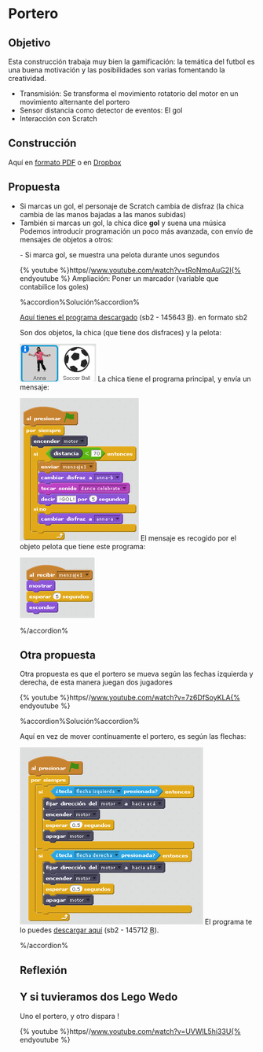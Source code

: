 
# Portero

## Objetivo

Esta construcción trabaja muy bien la gamificación: la temática del futbol es una buena motivación y las posibilidades son varias fomentando la creatividad.

- Transmisión: Se transforma el movimiento rotatorio del motor en un movimiento alternante del portero
- Sensor distancia como detector de eventos: El gol
- Interacción con Scratch

## Construcción

Aquí en [formato PDF](http://ro-botica.com/pdf/WeDo/Goal%20Keeper.pdf) o en [Dropbox](https://www.dropbox.com/s/r4pc6fv9u7aq03h/PORTERO.pdf?dl=0)

## Propuesta

- Si marcas un gol, el personaje de Scratch cambia de disfraz (la chica cambia de las manos bajadas a las manos subidas)
- También si marcas un gol, la chica dice **gol** y suena una música
Podemos introducir programación un poco más avanzada, con envío de mensajes de objetos a otros:
<ul>
- Si marca gol, se muestra una pelota durante unos segundos

{% youtube %}https//www.youtube.com/watch?v=tRoNmoAuG2I{% endyoutube %}
Ampliación: Poner un marcador (variable que contabilice los goles)



%accordion%Solución%accordion%

[Aquí tienes el programa descargado](portero.sb2) (sb2 - 145643 <abbr lang="en" title="Bytes">B</abbr>). en formato sb2

Son dos objetos, la chica (que tiene dos disfraces) y la pelota:

![](img/portero3.png)
La chica tiene el programa principal, y envía un mensaje:

![](img/portero1.png)
El mensaje es recogido por el objeto pelota que tiene este programa:

![](img/portero2-2.png)

%/accordion%

## Otra propuesta

Otra propuesta es que el portero se mueva según las fechas izquierda y derecha, de esta manera juegan dos jugadores

{% youtube %}https//www.youtube.com/watch?v=7z6DfSoyKLA{% endyoutube %}

%accordion%Solución%accordion%

Aquí en vez de mover contínuamente el portero, es según las flechas:

![](img/portero4.png)
El programa te lo puedes [descargar aquí](portero_PARA_2_PERSONA_copy.sb2) (sb2 - 145712 <abbr title="Bytes" lang="en">B</abbr>).

%/accordion%

## Reflexión

## Y si tuvieramos dos Lego Wedo

Uno el portero, y otro dispara !

{% youtube %}https//www.youtube.com/watch?v=UVWlL5hi33U{% endyoutube %}
